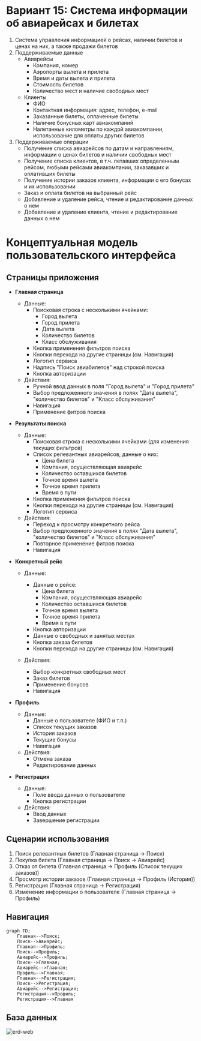 # Вариант 15: Система информации об авиарейсах и билетах

1. Система управления информацией о рейсах, наличии билетов и ценах на них, а также продажи билетов
2. Поддерживаемые данные
    - Авиарейсы
        - Компания, номер
        - Аэропорты вылета и прилета
        - Время и даты вылета и прилета
        - Стоимость билетов
        - Количество мест и наличие свободных мест
    - Клиенты
        - ФИО
        - Контактная информация: адрес, телефон, e-mail
        - Заказанные билеты, оплаченные билеты
        - Наличие бонусных карт авиакомпаний
        - Налетанные километры по каждой авиакомпании, использование для оплаты других билетов
3. Поддерживаемые операции
    - Получение списка авиарейсов по датам и направлениям, информации о ценах билетов и наличии свободных мест
    - Получение списка клиентов, в т.ч. летавших определенным рейсом, любыми рейсами авиакомпании, заказавших и оплативших билеты
    - Получение истории заказов клиента, информации о его бонусах и их использовании
    - Заказ и оплата билетов на выбранный рейс
    - Добавление и удаление рейса, чтение и редактирование данных о нем
    - Добавление и удаление клиента, чтение и редактирование данных о нем

# Концептуальная модель пользовательского интерфейса

## Страницы приложения

- **Главная страница**
    - Данные:
        - Поисковая строка с несколькими ячейками:
            - Город вылета
            - Город прилета
            - Дата вылета
            - Количество билетов
            - Класс обслуживания
        - Кнопка применения фильтров поиска
        - Кнопки перехода на другие страницы (см. Навигация)
        - Логотип сервиса
        - Надпись "Поиск авиабилетов" над строкой поиска
        - Кнопка авторизации
    - Действия:
        - Ручной ввод данных в поля "Город вылета" и "Город прилета"
        - Выбор предложенного значения в полях "Дата вылета", "количество билетов" и "Класс обслуживания"
        - Навигация
        - Применение фитров поиска


- **Результаты поиска**
    - Данные:
        - Поисковая строка с несколькими ячейками (для изменения текущих фильтров)
        - Список релевантных авиарейсов, данные о них:
            - Цена билета
            - Компания, осуществляющая авиарейс
            - Количество оставшихся билетов
            - Точное время вылета
            - Точное время прилета
            - Время в пути
        - Кнопка применения фильтров поиска
        - Кнопки перехода на другие страницы (см. Навигация)
        - Логотип сервиса
    - Действия:
        - Переход к просмотру конкретного рейса
        - Выбор предложенного значения в полях "Дата вылета", "количество билетов" и "Класс обслуживания"
        - Повторное применение фитров поиска
        - Навигация

- **Конкретный рейс**
    - Данные:
        - Данные о рейсе:
            - Цена билета
            - Компания, осуществляющая авиарейс
            - Количество оставшихся билетов
            - Точное время вылета
            - Точное время прилета
            - Время в пути
        - Кнопка авторизации
        - Данные о свободных и занятых местах
        - Кнопка заказа билетов
        - Кнопки перехода на другие страницы (см. Навигация)

    - Действия:
        - Выбор конкретных свободных мест
        - Заказ билетов
        - Применение бонусов
        - Навигация

- **Профиль**
    - Данные:
        - Данные о пользователе (ФИО и т.п.)
        - Список текущих заказов
        - История заказов
        - Текущие бонусы
        - Навигация
    - Действия:
        - Отмена заказа
        - Редактирование данных

- **Регистрация**
    - Данные:
        - Поле ввода данных о пользователе
        - Кнопка регистрации
    - Действия:
        - Ввод данных
        - Завершение регистрации


## Сценарии использования

1. Поиск релевантных билетов (Главная страница &rarr; Поиск)
2. Покупка билета (Главная страница &rarr; Поиск &rarr; Авиарейс)
3. Отказ от билета (Главная страница &rarr; Профиль (Список текущих заказов))
4. Просмотр истории заказов (Главная страница &rarr; Профиль (История))
5. Регистрация (Главная страница &rarr; Регистрация)
6. Изменение информации о пользователе (Главная страница &rarr; Профиль)


## Навигация


```mermaid
graph TD;
    Главная-->Поиск;
    Поиск-->Авиарейс;
    Главная-->Профиль;
    Поиск-->Профиль;
    Авиарейс-->Профиль;
    Поиск-->Главная;
    Авиарейс-->Главная;
    Профиль-->Главная;
    Главная-->Регистрация;
    Поиск-->Регистрация;
    Авиарейс-->Регистрация;
    Регистрация-->Профиль;
    Регистрация-->Главная
```
## База данных
![erd-web](https://github.com/Mb-NextTime/cmc-web-prac/assets/98520563/a6c9e724-3855-4a9f-9c6a-f25760837d37)

